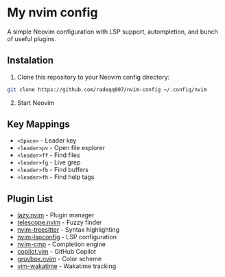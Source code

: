 # My nvim config

A simple Neovim configuration with LSP support, autompletion, and bunch of useful plugins.

## Instalation

1. Clone this repository to your Neovim config directory:

```bash
git clone https://github.com/radeqq007/nvim-config ~/.config/nvim
```

2. Start Neovim

## Key Mappings

- `<Space>` - Leader key
- `<leader>pv` - Open file explorer
- `<leader>ff` - Find files
- `<leader>fg` - Live grep
- `<leader>fb` - Find buffers
- `<leader>fh` - Find help tags

## Plugin List

- [lazy.nvim](https://github.com/folke/lazy.nvim) - Plugin manager
- [telescope.nvim](https://github.com/nvim-telescope/telescope.nvim) - Fuzzy finder
- [nvim-treesitter](https://github.com/nvim-treesitter/nvim-treesitter) - Syntax highlighting
- [nvim-lspconfig](https://github.com/neovim/nvim-lspconfig) - LSP configuration
- [nvim-cmp](https://github.com/hrsh7th/nvim-cmp) - Completion engine
- [copilot.vim](https://github.com/github/copilot.vim) - GitHub Copilot
- [gruvbox.nvim](https://github.com/ellisonleao/gruvbox.nvim) - Color scheme
- [vim-wakatime](https://github.com/wakatime/vim-wakatime) - Wakatime tracking
